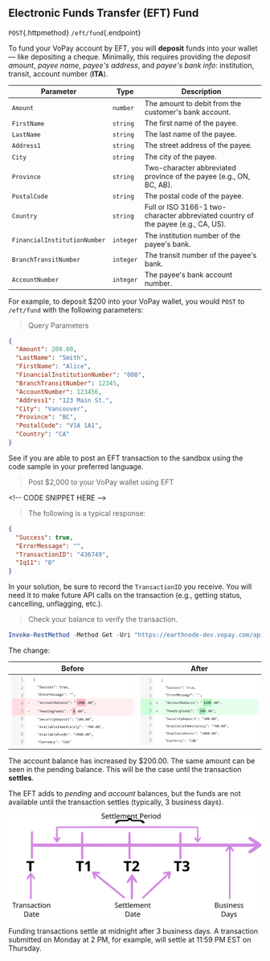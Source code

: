 ## Electronic Funds Transfer (EFT) Fund

`POST`{.httpmethod} `/eft/fund`{.endpoint}

To fund your VoPay account by EFT, you will **deposit** funds into your wallet &mdash; like depositing a cheque. Minimally, this requires providing the *deposit amount*, *payee name*, *payee's address*, and *payee's bank info*: institution, transit, account number (**ITA**).

| Parameter | Type | Description |
|----------|----------|-------------------------------------------------------|
| `Amount` | `number` | The amount to debit from the customer's bank account. |
| `FirstName` | `string` | The first name of the payee.                       |
| `LastName` | `string` | The last name of the payee.                        |
| `Address1` | `string` | The street address of the payee.                    |
| `City` | `string` | The city of the payee.                                 |
| `Province`| `string` | Two-character abbreviated province of the payee (e.g., ON, BC, AB). |
| `PostalCode` | `string` | The postal code of the payee.                     |
| `Country` | `string` | Full or ISO 3166-1 two-character abbreviated country of the payee (e.g., CA, US). |
| `FinancialInstitutionNumber` | `integer` | The institution number of the payee's bank.             |
| `BranchTransitNumber` | `integer` | The transit number of the payee's bank.             |
| `AccountNumber` | `integer` | The payee's bank account number.             |

For example, to deposit $200 into your VoPay wallet, you would `POST` to `/eft/fund` with the following parameters:

> Query Parameters

```json
{
  "Amount": 200.00,
  "LastName": "Smith",
  "FirstName": "Alice",
  "FinancialInstitutionNumber": "000",
  "BranchTransitNumber": 12345,
  "AccountNumber": 123456,
  "Address1": "123 Main St.",
  "City": "Vancouver",
  "Province": "BC",
  "PostalCode": "V1A 1A1",
  "Country": "CA"
}
```

<aside class="test">
See if you are able to post an EFT transaction to the sandbox using the code sample in your preferred language.
</aside>

> Post $2,000 to your VoPay wallet using EFT

&lt;!-- CODE SNIPPET HERE -->

> The following is a typical response:

```json
{
  "Success": true,
  "ErrorMessage": "",
  "TransactionID": "436749",
  "Iq11": "0"
}
```

In your solution, be sure to record the `TransactionID` you receive. You will need it to make future API calls on the transaction (e.g., getting status, cancelling, unflagging, etc.).

> Check your balance to verify the transaction.

```powershell
Invoke-RestMethod -Method Get -Uri "https://earthnode-dev.vopay.com/api/v2/account/balance?AccountID=$AccountID&Key=$($Credentials.Key.Password | ConvertFrom-SecureString -AsPlainText)&Signature=$($Signature.Hash.ToLowerInvariant())&Currency=CAD"
```

The change:

| Before | After |
| ------ | ----- |
| ![Account balance before EFT](slate/img/before_eft.svg) | ![Account balance after EFT](slate/img/after_eft.svg)  |

The account balance has increased by $200.00. The same amount can be seen in the pending balance. This will be the case until the transaction **settles**.

<aside class="notice">
The EFT adds to <em>pending</em> and <em>account</em> balances, but the funds are not available until the transaction settles (typically, 3 business days).
</aside>

![](slate/img/settlement.svg)

Funding transactions settle at midnight after 3 business days. A transaction submitted on Monday at 2 PM, for example, will settle at 11:59 PM EST on Thursday.
